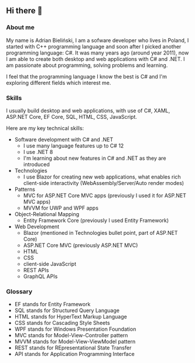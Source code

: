 ## Hi there 👋

### About me

My name is Adrian Bieliński, I am a sofware developer who lives in Poland, I started with C++ programming language and soon after I picked another programming language: C#. It was many years ago (around year 2011), now I am able to create both desktop and web applications with C# and .NET. I am passionate about programming, solving problems and learning.

I feel that the programming language I know the best is C# and I'm exploring different fields which interest me.

### Skills

I usually build desktop and web applications, with use of C#, XAML, ASP.NET Core, EF Core, SQL, HTML, CSS, JavaScript.

Here are my key technical skills:

- Software development with C# and .NET
  - I use many language features up to C# 12
  - I use .NET 8
  - I'm learning about new features in C# and .NET as they are introduced
- Technologies
  - I use Blazor for creating new web applications, what enables rich client-side interactivity (WebAssembly/Server/Auto render modes)
- Patterns
  - MVC for ASP.NET Core MVC apps (previously I used it for ASP.NET MVC apps)
  - MVVM for UWP and WPF apps
- Object-Relational Mapping
  - Entity Framework Core (previously I used Entity Framework)
- Web Development
  - Blazor (mentioned in Technologies bullet point, part of ASP.NET Core) 
  - ASP.NET Core MVC (previously ASP.NET MVC)
  - HTML
  - CSS
  - client-side JavaScript
  - REST APIs
  - GraphQL APIs

### Glossary

- EF stands for Entity Framework
- SQL stands for Structured Query Language
- HTML stands for HyperText Markup Language
- CSS stands for Cascading Style Sheets
- WPF stands for Windows Presentation Foundation 
- MVC stands for Model-View-Controller pattern
- MVVM stands for Model-View-ViewModel pattern
- REST stands for REpresentational State Transfer
- API stands for Application Programming Interface

<!--
- 🔭 I’m currently working on ...
- 🌱 I’m currently learning ...
- 📫 How to reach me: ...
-->

